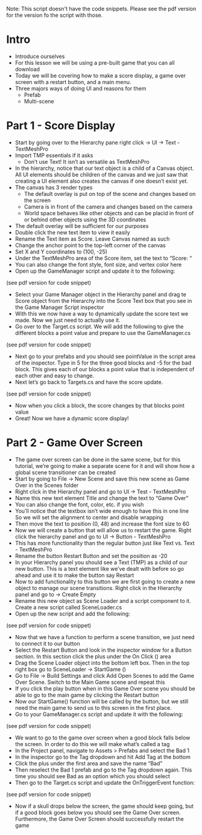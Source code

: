 Note: This script doesn't have the code snippets. Please see the pdf version for the version fo the script with those. 

# Intro
- Introduce ourselves 
- For this lesson we will be using a pre-built game that you can all download
- Today we will be covering how to make a score display, a game over screen with a restart button, and a main menu. 
- Three majors ways of doing UI and reasons for them
    - Prefab
    - Multi-scene

# Part 1 - Score Display
- Start by going over to the Hierarchy pane right click → UI → Text - TextMeshPro
- Import TMP essentials if it asks
    - Don’t use Text! It isn’t as versatile as TextMeshPro
- In the hierarchy, notice that our text object is a child of a Canvas object. All UI elements should be children of the canvas and we just saw that creating a UI element also creates the canvas if one doesn’t exist yet. 
- The canvas has 3 render types
    - The default overlay is put on top of the scene and changes based on the screen
    - Camera is in front of the camera and changes based on the camera
    - World space behaves like other objects and can be placid in front of or behind other objects using the 3D coordinates
- The default overlay will be sufficient for our purposes
- Double click the new text item to view it easily
- Rename the Text item as Score. Leave Canvas named as such
- Change the anchor point to the top-left corner of the canvas
- Set X and Y coordinates to (100, -25)
- Under the TextMeshPro area of the Score item, set the text to “Score: “
- You can also change the font style, font size, and vertex color here
- Open up the GameManager script and update it to the following:

(see pdf version for code snippet)

- Select your Game Manager object in the Hierarchy panel and drag te Score object from the Hierarchy into the Score Text box that you see in the Game Manager Script inspector
- With this we now have a way to dynamically update the score text we made. Now we just need to actually use it.
- Go over to the Target.cs script. We will add the following to give the different blocks a point value and prepare to use the GameManager.cs

(see pdf version for code snippet)

- Next go to your prefabs and you should see pointValue in the script area of the inspector. Type in 5 for the three good blocks and -5 for the bad block. This gives each of our blocks a point value that is independent of each other and easy to change.
- Next let’s go back to Targets.cs and have the score update.

(see pdf version for code snippet)

- Now when you click a block, the score changes by that blocks point value
- Great! Now we have a dynamic score display!

# Part 2 - Game Over Screen
- The game over screen can be done in the same scene, but for this tutorial, we’re going to make a separate scene for it and will show how a global scene transitioner can be created
- Start by going to File -> New Scene and save this new scene as Game Over in the Scenes folder
- Right click in the Hierarchy panel and go to UI →  Test - TextMeshPro
- Name this new text element Title and change the text to “Game Over”
- You can also change the font, color, etc. if you wish
- You’ll notice that the textbox isn’t wide enough to have this in one line So we will set the alignment to center and disable wrapping
- Then move the text to position (0, 48) and increase the font size to 60
- Now we will create a button that will allow us to restart the game. Right click the hierarchy panel and go to UI →  Button - TextMeshPro
- This has more functionality than the regular button just like Text vs. Text - TextMeshPro
- Rename the button Restart Button and set the position as -20
- In your Hierarchy panel you should see a Text (TMP) as a child of our new button. This is a text element like we’ve dealt with before so go ahead and use it to make the button say Restart
- Now to add functionality to this button we are first going to create a new object to manage our scene transitions. Right click in the Hierarchy panel and go to → Create Empty
- Rename this new object as Scene Loader and a script component to it. Create a new script called SceneLoader.cs
- Open up the new script and add the following:

(see pdf version for code snippet)

- Now that we have a function to perform a scene transition, we just need to connect it to our button
- Select the Restart Button and look in the inspector window for a Button section. In this section click the plus under the On Click () area
- Drag the Scene Loader object into the bottom left box. Then in the top right box go to SceneLoader → StartGame ()
- Go to File → Build Settings and click Add Open Scenes to add the Game Over Scene. Switch to the Main Game scene and repeat this
- If you click the play button when in this Game Over scene you should be able to go to the main game by clicking the Restart button
- Now our StartGame() function will be called by the button, but we still need the main game to send us to this screen in the first place. 
- Go to your GameManager.cs script and update it with the following:

(see pdf version for code snippet)

- We want to go to the game over screen when a good block falls below the screen. In order to do this we will make what’s called a tag
- In the Project panel, navigate to Assets > Prefabs and select the Bad 1
- In the inspector go to the Tag dropdown and hit Add Tag at the bottom
- Click the plus under the first area and save the name “Bad”
- Then reselect the Bad 1 prefab and go to the Tag dropdown again. This time you should see Bad as an option which you should select
- Then go to the Target.cs script and update the OnTriggerEvent function:

(see pdf version for code snippet)

- Now if a skull drops below the screen, the game should keep going, but if a good block goes below you should see the Game Over screen. Furthermore, the Game Over Screen should successfully restart the game

